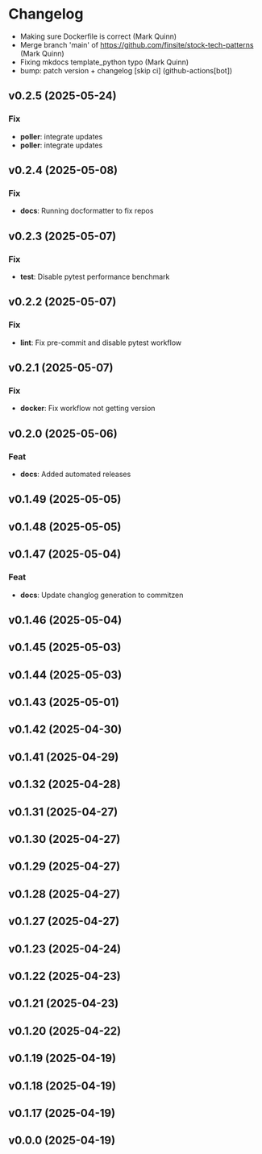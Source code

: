 # Changelog

- Making sure Dockerfile is correct (Mark Quinn)
- Merge branch 'main' of https://github.com/finsite/stock-tech-patterns (Mark Quinn)
- Fixing mkdocs template_python typo (Mark Quinn)
- bump: patch version + changelog [skip ci] (github-actions[bot])

## v0.2.5 (2025-05-24)

### Fix

- **poller**: integrate updates
- **poller**: integrate updates

## v0.2.4 (2025-05-08)

### Fix

- **docs**: Running docformatter to fix repos

## v0.2.3 (2025-05-07)

### Fix

- **test**: Disable pytest performance benchmark

## v0.2.2 (2025-05-07)

### Fix

- **lint**: Fix pre-commit and disable pytest workflow

## v0.2.1 (2025-05-07)

### Fix

- **docker**: Fix workflow not getting version

## v0.2.0 (2025-05-06)

### Feat

- **docs**: Added automated releases

## v0.1.49 (2025-05-05)

## v0.1.48 (2025-05-05)

## v0.1.47 (2025-05-04)

### Feat

- **docs**: Update changlog generation to commitzen

## v0.1.46 (2025-05-04)

## v0.1.45 (2025-05-03)

## v0.1.44 (2025-05-03)

## v0.1.43 (2025-05-01)

## v0.1.42 (2025-04-30)

## v0.1.41 (2025-04-29)

## v0.1.32 (2025-04-28)

## v0.1.31 (2025-04-27)

## v0.1.30 (2025-04-27)

## v0.1.29 (2025-04-27)

## v0.1.28 (2025-04-27)

## v0.1.27 (2025-04-27)

## v0.1.23 (2025-04-24)

## v0.1.22 (2025-04-23)

## v0.1.21 (2025-04-23)

## v0.1.20 (2025-04-22)

## v0.1.19 (2025-04-19)

## v0.1.18 (2025-04-19)

## v0.1.17 (2025-04-19)

## v0.0.0 (2025-04-19)
